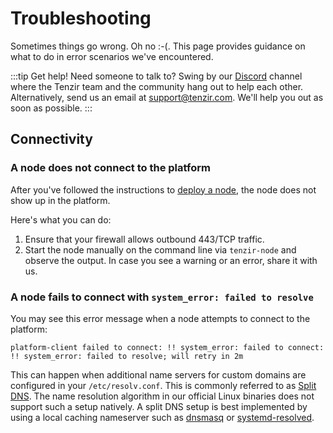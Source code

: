 # Troubleshooting

Sometimes things go wrong. Oh no :-(. This page provides guidance on what to do
in error scenarios we've encountered.

:::tip Get help!
Need someone to talk to? Swing by our [Discord](/discord) channel where the
Tenzir team and the community hang out to help each other. Alternatively, send
us an email at support@tenzir.com. We'll help you out as soon as possible.
:::

## Connectivity

### A node does not connect to the platform

After you've followed the instructions to [deploy a
node](setup-guides/deploy-a-node.md), the node does not show up in the platform.

Here's what you can do:

1. Ensure that your firewall allows outbound 443/TCP traffic.
2. Start the node manually on the command line via `tenzir-node` and observe the
   output. In case you see a warning or an error, share it with us.

### A node fails to connect with `system_error: failed to resolve`

You may see this error message when a node attempts to connect to the platform:

```
platform-client failed to connect: !! system_error: failed to connect: !! system_error: failed to resolve; will retry in 2m
```

This can happen when additional name servers for custom domains are configured
in your `/etc/resolv.conf`. This is commonly referred to as [Split
DNS](https://en.wikipedia.org/wiki/Split-horizon_DNS). The name resolution
algorithm in our official Linux binaries does not support such a setup natively.
A split DNS setup is best implemented by using a local caching nameserver such
as [dnsmasq](https://thekelleys.org.uk/dnsmasq/doc.html) or
[systemd-resolved](https://systemd.io/RESOLVED-VPNS/).
